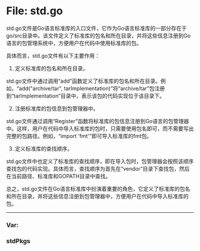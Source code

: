 # File: std.go

std.go文件是Go语言标准库的入口文件，它作为Go语言标准库的一部分存在于go/src目录中。该文件定义了标准库的包名和所在目录，并将这些信息注册到Go语言的包管理系统中，方便用户在代码中使用标准库的包。

具体而言，std.go文件有以下主要作用：

1. 定义标准库的包名和所在目录。

std.go文件中通过调用“add”函数定义了标准库的包名和所在目录。例如，“add("archive/tar", tarImplementation)”将“archive/tar”包注册到“tarImplementation”目录中，表示该包的代码实现位于该目录下。

2. 注册标准库的包信息到包管理器中。

std.go文件通过调用“Register”函数将标准库的包信息注册到Go语言的包管理器中。这样，用户在代码中导入标准库的包时，只需要使用包名即可，而不需要写出完整的包路径。例如，“import 'fmt'”即可导入标准库的fmt包。

3. 定义标准库的查找顺序。

std.go文件中也定义了标准库的查找顺序，即在导入包时，包管理器会按照该顺序查找包的代码实现。具体而言，查找顺序为首先在“vendor”目录下查找包，然后在当前路径、标准库和GOPATH目录中查找。

总之，std.go文件在Go语言标准库中扮演着重要的角色，它定义了标准库的包名和所在目录，并将这些信息注册到包管理器中，方便用户在代码中导入标准库的包。




---

### Var:

### stdPkgs





